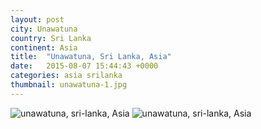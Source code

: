 ```yaml
---
layout: post
city: Unawatuna
country: Sri Lanka
continent: Asia
title:  "Unawatuna, Sri Lanka, Asia"
date:   2015-08-07 15:44:43 +0000
categories: asia srilanka
thumbnail: unawatuna-1.jpg
---
```


<div class="img-container">
	<img class="img-responsive" src="{{ site.github.url }}/img/countries/sri-lanka/unawatuna-1.jpg" alt="unawatuna, sri-lanka, Asia"/>
	<img class="img-responsive" src="{{ site.github.url }}/img/countries/sri-lanka/unawatuna-2.jpg" alt="unawatuna, sri-lanka, Asia"/>
</div>
